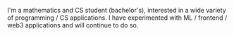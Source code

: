 I'm a mathematics and CS student (bachelor's), interested in a wide variety of programming / CS applications.
I have experimented with ML / frontend / web3 applications and will continue to do so.

<!---
tobiasocula/tobiasocula is a ✨ special ✨ repository because its `README.md` (this file) appears on your GitHub profile.
You can click the Preview link to take a look at your changes.
--->
